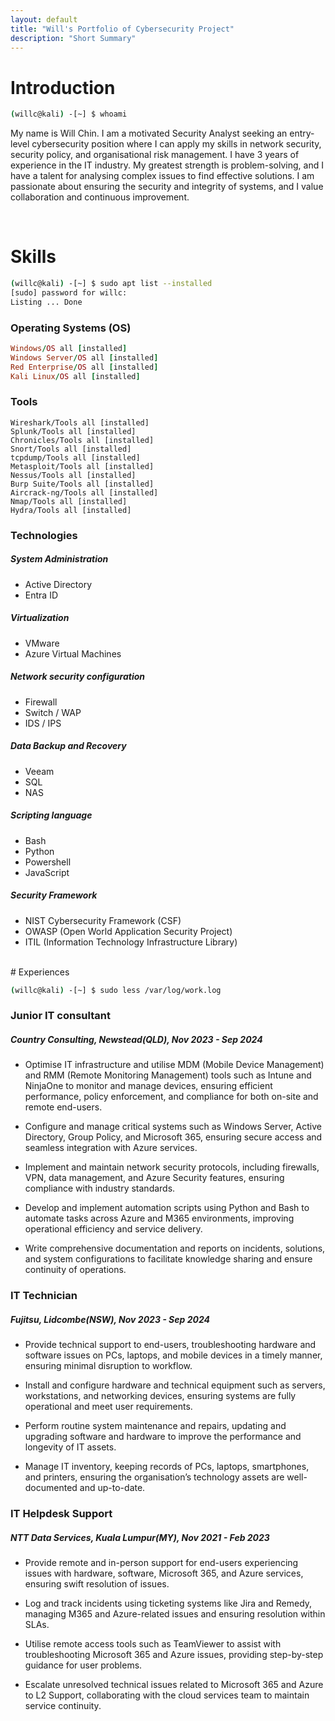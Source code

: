 ```yaml
---
layout: default
title: "Will's Portfolio of Cybersecurity Project"
description: "Short Summary"
---
```


# Introduction

```bash
(willc@kali) -[~] $ whoami
```
My name is Will Chin. I am a motivated Security Analyst seeking an entry-level cybersecurity position where I can apply my skills in network security, security policy, and organisational risk management. I have 3 years of experience in the IT industry. My greatest strength is problem-solving, and I have a talent for analysing complex issues to find effective solutions. I am passionate about ensuring the security and integrity of systems, and I value collaboration and continuous improvement.

<br>

# Skills

```bash
(willc@kali) -[~] $ sudo apt list --installed
[sudo] password for willc:
Listing ... Done
```
### Operating Systems (OS)

```ruby
Windows/OS all [installed]
Windows Server/OS all [installed]
Red Enterprise/OS all [installed]
Kali Linux/OS all [installed]
```

### Tools

```
Wireshark/Tools all [installed]
Splunk/Tools all [installed]
Chronicles/Tools all [installed]
Snort/Tools all [installed]
tcpdump/Tools all [installed]
Metasploit/Tools all [installed]
Nessus/Tools all [installed]
Burp Suite/Tools all [installed]
Aircrack-ng/Tools all [installed]
Nmap/Tools all [installed]
Hydra/Tools all [installed]
```

### Technologies

##### System Administration
  - Active Directory
  - Entra ID

##### Virtualization
  - VMware
  - Azure Virtual Machines
  
##### Network security configuration
  - Firewall
  - Switch / WAP
  - IDS / IPS

##### Data Backup and Recovery
  - Veeam
  - SQL
  - NAS
  
##### Scripting language
  - Bash
  - Python
  - Powershell
  - JavaScript

##### Security Framework
  - NIST Cybersecurity Framework (CSF) 
  - OWASP (Open World Application Security Project)
  - ITIL (Information Technology Infrastructure Library)

<br>
# Experiences

```bash
(willc@kali) -[~] $ sudo less /var/log/work.log
```

### Junior IT consultant
##### Country Consulting, Newstead(QLD), Nov 2023 - Sep 2024
* Optimise IT infrastructure and utilise MDM (Mobile Device Management) and RMM (Remote Monitoring Management) tools such as Intune and NinjaOne to monitor and manage devices, ensuring efficient performance, policy enforcement, and compliance for both on-site and remote end-users.

* Configure and manage critical systems such as Windows Server, Active Directory, Group Policy, and Microsoft 365, ensuring secure access and seamless integration with Azure services.  

* Implement and maintain network security protocols, including firewalls, VPN, data management, and Azure Security features, ensuring compliance with industry standards. 

* Develop and implement automation scripts using Python and Bash to automate tasks across Azure and M365 environments, improving operational efficiency and service delivery.

* Write comprehensive documentation and reports on incidents, solutions, and system configurations to facilitate knowledge sharing and ensure continuity of operations. 

### IT Technician
##### Fujitsu, Lidcombe(NSW), Nov 2023 - Sep 2024
* Provide technical support to end-users, troubleshooting hardware and software issues on PCs, laptops, and mobile devices in a timely manner, ensuring minimal disruption to workflow. 

* Install and configure hardware and technical equipment such as servers, workstations, and networking devices, ensuring systems are fully operational and meet user requirements. 

* Perform routine system maintenance and repairs, updating and upgrading software and hardware to improve the performance and longevity of IT assets. 

* Manage IT inventory, keeping records of PCs, laptops, smartphones, and printers, ensuring the organisation’s technology assets are well-documented and up-to-date. 

### IT Helpdesk Support
##### NTT Data Services, Kuala Lumpur(MY), Nov 2021 - Feb 2023
* Provide remote and in-person support for end-users experiencing issues with hardware, software, Microsoft 365, and Azure services, ensuring swift resolution of issues. 

* Log and track incidents using ticketing systems like Jira and Remedy, managing M365 and Azure-related issues and ensuring resolution within SLAs. 

* Utilise remote access tools such as TeamViewer to assist with troubleshooting Microsoft 365 and Azure issues, providing step-by-step guidance for user problems. 

* Escalate unresolved technical issues related to Microsoft 365 and Azure to L2 Support, collaborating with the cloud services team to maintain service continuity.
